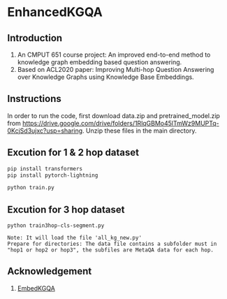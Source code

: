 # EnhancedKGQA

## Introduction
1. An CMPUT 651 course project: An improved end-to-end method to knowledge graph embedding based question answering.  
2. Based on ACL2020 paper: Improving Multi-hop Question Answering over Knowledge Graphs using Knowledge Base Embeddings.

## Instructions

In order to run the code, first download data.zip and pretrained_model.zip from https://drive.google.com/drive/folders/1RlqGBMo45lTmWz9MUPTq-0KcjSd3ujxc?usp=sharing. Unzip these files in the main directory.

## Excution for 1 & 2 hop dataset

```bash
pip install transformers
pip install pytorch-lightning

python train.py
```
## Excution for 3 hop dataset

```
python train3hop-cls-segment.py

Note: It will load the file 'all_kg_new.py'
Prepare for directories: The data file contains a subfolder must in "hop1 or hop2 or hop3", the subfiles are MetaQA data for each hop.
```

## Acknowledgement
1. [EmbedKGQA](https://github.com/malllabiisc/EmbedKGQA)

